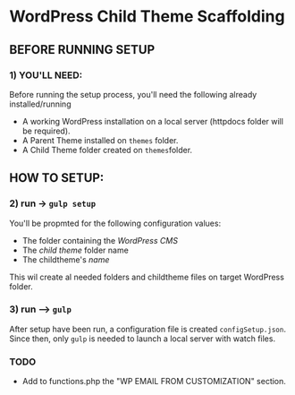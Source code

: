# WordPress Child Theme Scaffolding

## BEFORE RUNNING SETUP

### 1) YOU'LL NEED:

Before running the setup process, you'll need the following already installed/running

- A working WordPress installation on a local server (httpdocs folder will be required).
- A Parent Theme installed on `themes` folder.
- A Child Theme folder created on `themes`folder.

## HOW TO SETUP:

### 2) run -> `gulp setup`

You'll be propmted for the following configuration values:

- The folder containing the _WordPress CMS_
- The _child theme_ folder name
- The childtheme's _name_

This wil create al needed folders and childtheme files on target WordPress folder.

### 3) run --> `gulp`

After setup have been run, a configuration file is created `configSetup.json`.
Since then, only `gulp` is needed to launch a local server with watch files.

### TODO

- Add to functions.php the "WP EMAIL FROM CUSTOMIZATION" section.
